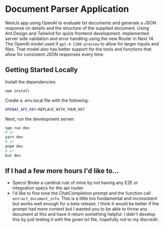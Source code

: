 # Document Parser Application
NextJs app using OpenAI to evaluate txt documents and generate a JSON response on details and the structure of the supplied document. Using Ant.Design and Tailwind for quick frontend development. Implemented server side validation and error handling using the new Router in Next 14. The OpenAI model used if `gpt-4-1106-preview` to allow for larger inputs and files. That model also has better support for the tools and functions that allow for consistent JSON responses every time.

## Getting Started Locally
Install the dependencies:
```bash
npm install
```

Create a .env.local file with the following:
```bash
OPENAI_API_KEY=REPLACE_WITH_YOUR_KEY
```

Next, run the development server:

```bash
npm run dev
# or
yarn dev
# or
pnpm dev
# or
bun dev
```

## If I had a few more hours I'd like to...
- Specs! Broke a cardinal rule of mine by not having any E2E or integration specs for the api router.
- I'd like to fine tune the ChatCompletion prompt and the function call `extract_document_info`. This is a little too fundamental and inconsistent but works well enough for a beta release. I think it would be better if the prompt had more context but I wanted you to be able to throw any document at this and have it return something helpful. I didn't develop this by just testing it with the given txt file, hopefully not to my discredit.
